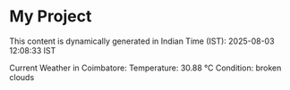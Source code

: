 # My Project

This content is dynamically generated in Indian Time (IST): 2025-08-03 12:08:33 IST


Current Weather in Coimbatore:
Temperature: 30.88 °C
Condition: broken clouds
